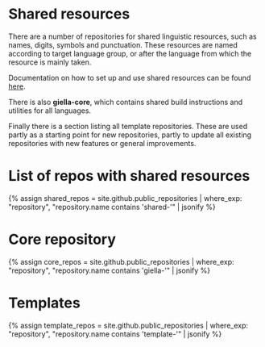 # Shared resources

There are a number of repositories for shared linguistic resources, such as names,
digits, symbols and punctuation. These resources are named according to target
language group, or after the language from which the resource is mainly taken.

Documentation on how to set up and use shared resources can be found [here](lang/common/SharedResources.md).

There is also **giella-core**, which contains shared build instructions and
utilities for all languages.

Finally there is a section listing all template repositories. These are used partly
as a starting point for new repositories, partly to update all existing repositories
with new features or general improvements.

# List of repos with shared resources

{% assign shared_repos = site.github.public_repositories | where_exp: "repository", "repository.name contains 'shared-'" | jsonify %}

<div id="shared">
</div>

# Core repository

{% assign core_repos = site.github.public_repositories | where_exp: "repository", "repository.name contains 'giella-'" | jsonify %}

<div id="core">
</div>

# Templates

{% assign template_repos = site.github.public_repositories | where_exp: "repository", "repository.name contains 'template-'" | jsonify %}

<div id="templ">
</div>

<script src="/assets/js/langtable.js"></script>

<script>
const domShared = document.querySelector('#shared');
domShared.appendChild(addRepoTable({{shared_repos}}, 'shared-', ['maturity']))
</script>

<script>
const domCore = document.querySelector('#core');
domCore.appendChild(addRepoTable({{core_repos}}, 'giella-', ['maturity']))
</script>

<script>
const domTempl = document.querySelector('#templ');
domTempl.appendChild(addTemplateTable({{template_repos}}, 'template-', []))
</script>
